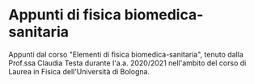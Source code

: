 # Appunti di fisica biomedica-sanitaria
Appunti dal corso "Elementi di fisica biomedica-sanitaria", tenuto dalla Prof.ssa Claudia Testa durante l'a.a. 2020/2021 nell'ambito del corso di Laurea in Fisica dell'Università di Bologna.

